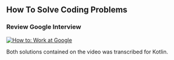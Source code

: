 ## How To Solve Coding Problems

### Review Google Interview

[![How to: Work at Google](https://img.youtube.com/vi/XKu_SEDAykw/0.jpg)](https://www.youtube.com/watch?v=XKu_SEDAykw)

Both solutions contained on the video was transcribed for Kotlin.